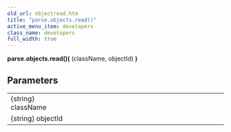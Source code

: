 ```yaml
---
old_url: objectread.htm
title: "parse.objects.read()"
active_menu_item: developers
class_name: developers
full_width: true
---
```



**parse.objects.read()(** (className, objectId) **)**

## Parameters

<table>
<tr>
<td width="181">
{string} className

</td>
<td width="18">
</td>
<td width="681">


</td>
</tr>
<tr>
<td width="181">
{string} objectId
</td>
<td width="18">
</td>
<td width="681">

</td>
</tr>
